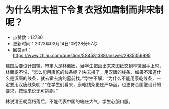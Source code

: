# 为什么明太祖下令复衣冠如唐制而非宋制呢？
- 点赞数：12730
- 更新时间：2023年03月14日10时28分57秒
- 回答url：https://www.zhihu.com/question/584581388/answer/2935356995
<body>
 <p data-pid="p3VHF64q">建国后要设计国徽，审定人是林徽因，当学生把画出来来图纸交到林徽因手上时，林面露不悦，“怎么能用康乾的线条呢？快去换了，用汉唐的线条，如果不知道什么是汉唐的线条，就去霍去病的墓前找。”学生不解，“为什么不能用康乾线条，一定要用汉唐线条呢？”在学生们看来，康乾线条更庄严华丽，也更符合国徽设计的要求，按理来说无可挑剔。”</p>
 <p data-pid="a_3Pl5cq">林说清王朝腐朽落后，不能代表中国的端庄大气，学生心服口服。</p>
 <p></p>
</body>